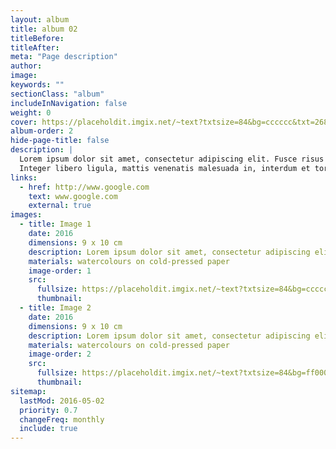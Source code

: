 ```yaml
---
layout: album
title: album 02
titleBefore:
titleAfter:
meta: "Page description"
author:
image:
keywords: ""
sectionClass: "album"
includeInNavigation: false
weight: 0
cover: https://placeholdit.imgix.net/~text?txtsize=84&bg=cccccc&txt=268.5x316&w=268.5&h=316
album-order: 2
hide-page-title: false
description: |
  Lorem ipsum dolor sit amet, consectetur adipiscing elit. Fusce risus est, blandit ac felis sit amet, hendrerit laoreet risus. Donec efficitur quam magna, ac hendrerit sapien congue in.
  Integer libero ligula, mattis venenatis malesuada in, interdum et tortor. Integer quis ullamcorper ante.
links:
  - href: http://www.google.com
    text: www.google.com
    external: true
images:
  - title: Image 1
    date: 2016
    dimensions: 9 x 10 cm
    description: Lorem ipsum dolor sit amet, consectetur adipiscing elit.
    materials: watercolours on cold-pressed paper
    image-order: 1
    src:
      fullsize: https://placeholdit.imgix.net/~text?txtsize=84&bg=cccccc&txt=320x477&w=320&h=477
      thumbnail:
  - title: Image 2
    date: 2016
    dimensions: 9 x 10 cm
    description: Lorem ipsum dolor sit amet, consectetur adipiscing elit.
    materials: watercolours on cold-pressed paper
    image-order: 2
    src:
      fullsize: https://placeholdit.imgix.net/~text?txtsize=84&bg=ff0000&txt=320x477&w=320&h=477
      thumbnail:
sitemap:
  lastMod: 2016-05-02
  priority: 0.7
  changeFreq: monthly
  include: true
---
```

